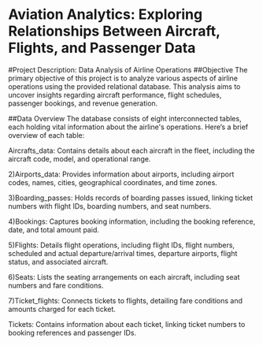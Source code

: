 # Aviation Analytics: Exploring Relationships Between Aircraft, Flights, and Passenger Data
#Project Description: Data Analysis of Airline Operations
##Objective
The primary objective of this project is to analyze various aspects of airline operations using the provided relational database. This analysis aims to uncover insights regarding aircraft performance, flight schedules, passenger bookings, and revenue generation.

##Data Overview
The database consists of eight interconnected tables, each holding vital information about the airline's operations. Here’s a brief overview of each table:

Aircrafts_data: Contains details about each aircraft in the fleet, including the aircraft code, model, and operational range.

2)Airports_data: Provides information about airports, including airport codes, names, cities, geographical coordinates, and time zones.

3)Boarding_passes: Holds records of boarding passes issued, linking ticket numbers with flight IDs, boarding numbers, and seat numbers.

4)Bookings: Captures booking information, including the booking reference, date, and total amount paid.

5)Flights: Details flight operations, including flight IDs, flight numbers, scheduled and actual departure/arrival times, departure airports, flight status, and associated aircraft.

6)Seats: Lists the seating arrangements on each aircraft, including seat numbers and fare conditions.

7)Ticket_flights: Connects tickets to flights, detailing fare conditions and amounts charged for each ticket.

Tickets: Contains information about each ticket, linking ticket numbers to booking references and passenger IDs.
